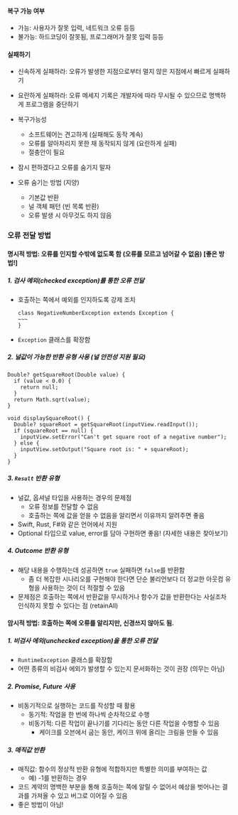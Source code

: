 #### 복구 가능 여부

- 가능: 사용자가 잘못 입력, 네트워크 오류 등등
- 불가능: 하드코딩이 잘못됨, 프로그래머가 잘못 입력 등등

#### 실패하기

- 신속하게 실패하라: 오류가 발생한 지점으로부터 멀지 않은 지점에서 빠르게 실패하기
- 요란하게 실패하라: 오류 메세지 기록은 개발자에 따라 무시될 수 있으므로 명백하게 프로그램을 중단하기

- 복구가능성
    - 소프트웨어는 견고하게 (실패해도 동작 계속)
    - 오류를 알아차리지 못한 채 동작되지 않게 (요란하게 실패)
    - 절충안이 필요
- 잠시 편하겠다고 오류를 숨기지 말자
- 오류 숨기는 방법 (지양)
    - 기본값 반환
    - 널 객체 패턴 (빈 목록 반환)
    - 오류 발생 시 아무것도 하지 않음

### 오류 전달 방법

#### 명시적 방법: 오류를 인지할 수밖에 없도록 함 (오류를 모르고 넘어갈 수 없음) [좋은 방법!]

##### 1. 검사 예외(checked exception)를 통한 오류 전달

- 호출하는 쪽에서 예외를 인지하도록 강제 조치

  ```
  class NegativeNumberException extends Exception {
  ~~~
  }
  ```

- `Exception` 클래스를 확장함

##### 2. 널값이 가능한 반환 유형 사용 (널 안전성 지원 필요)

  ```
  Double? getSquareRoot(Double value) {
    if (value < 0.0) { 
      return null;
    }
    return Math.sqrt(value);
  }
  
  void displaySquareRoot() {
    Double? squareRoot = getSquareRoot(inputView.readInput());
    if (squareRoot == null) {
      inputView.setError("Can't get square root of a negative number");
    } else {
      inputView.setOutput("Square root is: " + squareRoot);
    }
  }
  ```

##### 3. `Result` 반환 유형

- 널값, 옵셔널 타입을 사용하는 경우의 문제점
    - 오류 정보를 전달할 수 없음
    - 호출하는 쪽에 값을 얻을 수 없음을 알리면서 이유까지 알려주면 좋음
- Swift, Rust, F#와 같은 언어에서 지원
- Optional 타입으로 value, error를 담아 구현하면 좋음! (자세한 내용은 찾아보기)

##### 4. Outcome 반환 유형

- 해당 내용을 수행하는데 성공하면 `true` 실패하면 `false`를 반환함
    - 좀 더 복잡한 시나리오를 구현해야 한다면 단순 불리언보다 더 정교한 아웃컴 유형을 사용하는 것이 더 적절할 수 있음
- 문제점은 호출하는 쪽에서 반환값을 무시하거나 함수가 값을 반환한다는 사실조차 인식하지 못할 수 있다는 점 (retainAll)

#### 암시적 방법: 호출하는 쪽에 오류를 알리지만, 신경쓰지 않아도 됨.

##### 1. 비검사 에외(unchecked exception)을 통한 오류 전달

- `RuntimeException` 클래스를 확장함
- 어떤 종류의 비검사 에외가 발생할 수 있는지 문서화하는 것이 권장 (의무는 아님)

##### 2. Promise, Future 사용

- 비동기적으로 실행하는 코드를 작성할 때 활용
    - 동기적: 작업을 한 번에 하나씩 순차적으로 수행
    - 비동기적: 다른 작업이 끝나기를 기다리는 동안 다른 작업을 수행할 수 있음
        - 케이크를 오븐에서 굽는 동안, 케이크 위에 올리는 크림을 만들 수 있음

##### 3. 매직값 반환

- 매직값: 함수의 정상적 반환 유형에 적합하지만 특별한 의미를 부여하는 값
    - 예) -1를 반환하는 경우
- 코드 계약의 명백한 부분을 통해 호출하는 쪽에 알릴 수 없어서 예상을 벗어나는 결과를 가져올 수 있고 버그로 이어질 수 있음
- 좋은 방법이 아님! 